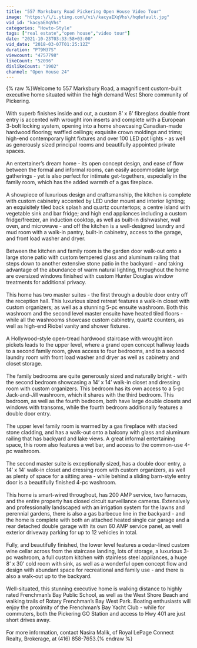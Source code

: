 ```yaml
---
title: "557 Marksbury Road Pickering Open House Video Tour"
image: "https:\/\/i.ytimg.com\/vi\/kacyaEXqVhs\/hqdefault.jpg"
vid_id: "kacyaEXqVhs"
categories: "Howto-Style"
tags: ["real estate","open house","video tour"]
date: "2021-10-23T03:33:58+03:00"
vid_date: "2018-03-07T01:25:12Z"
duration: "PT9M37S"
viewcount: "4757798"
likeCount: "52096"
dislikeCount: "1902"
channel: "Open House 24"
---
```

{% raw %}Welcome to 557 Marksbury Road, a magnificent custom-built executive home situated within the high demand West Shore community of Pickering.<br /><br />With superb finishes inside and out, a custom 8’ x 6’ fibreglass double front entry is accented with wrought iron inserts and complete with a European 3-bolt locking system, opening into a home showcasing Canadian-made hardwood flooring; waffled ceilings; exquisite crown moldings and trims; high-end contemporary light fixtures and over 100 LED pot lights - as well as generously sized principal rooms and beautifully appointed private spaces.<br /><br />An entertainer’s dream home - its open concept design, and ease of flow between the formal and informal rooms, can easily accommodate large gatherings - yet is also perfect for intimate get-togethers, especially in the family room, which has the added warmth of a gas fireplace.     <br /><br />A showpiece of luxurious design and craftsmanship, the kitchen is complete with custom cabinetry accented by LED under mount and interior lighting; an exquisitely tiled back splash and quartz countertops; a centre island with vegetable sink and bar fridge; and high end appliances including a custom fridge/freezer, an induction cooktop, as well as built-in dishwasher, wall oven, and microwave - and off the kitchen is a well-designed laundry and mud room with a walk-in pantry, built-in cabinetry, access to the garage, and front load washer and dryer.<br /><br />Between the kitchen and family room is the garden door walk-out onto a large stone patio with custom tempered glass and aluminum railing that steps down to another extensive stone patio in the backyard - and taking advantage of the abundance of warm natural lighting, throughout the home are oversized windows finished with custom Hunter Douglas window treatments for additional privacy.<br /><br />This home has two master suites - the first through a double door entry off the reception hall. This luxurious sized retreat features a walk-in closet with custom organizers; as well as a stunning 5-pc ensuite washroom. Both this washroom and the second level master ensuite have heated tiled floors - while all the washrooms showcase custom cabinetry, quartz counters, as well as high-end Riobel vanity and shower fixtures.<br /><br />A Hollywood-style open-tread hardwood staircase with wrought iron pickets leads to the upper level, where a grand open concept hallway leads to a second family room, gives access to four bedrooms, and to a second laundry room with front load washer and dryer as well as cabinetry and closet storage.<br /><br />The family bedrooms are quite generously sized and naturally bright - with the second bedroom showcasing a 14’ x 14’ walk-in closet and dressing room with custom organizers. This bedroom has its own access to a 5-pc Jack-and-Jill washroom, which it shares with the third bedroom. This bedroom, as well as the fourth bedroom, both have large double closets and windows with transoms, while the fourth bedroom additionally features a double door entry.<br /><br />The upper level family room is warmed by a gas fireplace with stacked stone cladding, and has a walk-out onto a balcony with glass and aluminum railing that has backyard and lake views. A great informal entertaining space, this room also features a wet bar, and access to the common-use 4-pc washroom.<br /><br />The second master suite is exceptionally sized, has a double door entry, a 14’ x 14’ walk-in closet and dressing room with custom organizers, as well as plenty of space for a sitting area - while behind a sliding barn-style entry door is a beautifully finished 4-pc washroom. <br /><br />This home is smart-wired throughout, has 200 AMP service, two furnaces, and the entire property has closed circuit surveillance cameras. Extensively and professionally landscaped with an irrigation system for the lawns and perennial gardens, there is also a gas barbecue line in the backyard - and the home is complete with both an attached heated single car garage and a rear detached double garage with its own 60 AMP service panel, as well exterior driveway parking for up to 12 vehicles in total.<br /><br />Fully, and beautifully finished, the lower level features a cedar-lined custom wine cellar across from the staircase landing, lots of storage, a luxurious 3-pc washroom, a full custom kitchen with stainless steel appliances, a huge 8’ x 30’ cold room with sink, as well as a wonderful open concept flow and design with abundant space for recreational and family use - and there is also a walk-out up to the backyard.<br /><br />Well-situated, this stunning executive home is walking distance to highly rated Frenchman’s Bay Public School, as well as the West Shore Beach and walking trails of Rotary Frenchman’s Bay West Park. Boating enthusiasts will enjoy the proximity of the Frenchman’s Bay Yacht Club - while for commuters, both the Pickering GO Station and access to Hwy 401 are just short drives away.<br /><br />For more information, contact Nasira Malik, of Royal LePage Connect Realty, Brokerage, at (416) 858-7653.{% endraw %}
